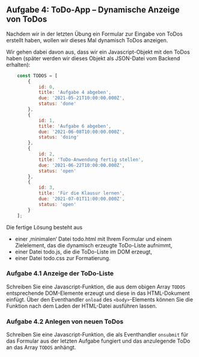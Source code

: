 ## Aufgabe 4: ToDo-App – Dynamische Anzeige von ToDos

Nachdem wir in der letzten Übung ein Formular zur Eingabe von ToDos erstellt haben, wollen wir dieses Mal dynamisch ToDos
anzeigen.

Wir gehen dabei davon aus, dass wir ein Javascript-Objekt mit den ToDos haben (später werden wir dieses Objekt als JSON-Datei vom Backend erhalten):

```JavaScript
    const TODOS = [
        {
            id: 0,
            title: 'Aufgabe 4 abgeben',
            due: '2021-05-21T10:00:00.000Z',
            status: 'done'
        },
        {
            id: 1,
            title: 'Aufgabe 6 abgeben',
            due: '2021-06-08T10:00:00.000Z',
            status: 'doing'
        },
        {
            id: 2,
            title: 'ToDo-Anwendung fertig stellen',
            due: '2021-06-22T10:00:00.000Z',
            status: 'open'
        },
        {
            id: 3,
            title: 'Für die Klausur lernen',
            due: '2021-07-01T11:00:00.000Z',
            status: 'open'
        }
    ];
```

Die fertige Lösung besteht aus

- einer ‚minimalen‘ Datei todo.html mit Ihrem Formular und einem Zielelement, das die dynamisch erzeugte ToDo-Liste aufnimmt,
- einer Datei todo.js, die die ToDo-Liste im DOM erzeugt,
- einer Datei todo.css zur Formatierung.

### Aufgabe 4.1 Anzeige der ToDo-Liste

Schreiben Sie eine Javascript-Funktion, die aus dem obigen Array `TODOS` entsprechende DOM-Elemente erzeugt und
diese in das HTML-Dokument einfügt. Über den Eventhandler `onload` des `<body>`-Elements können Sie die Funktion nach dem Laden der HTML-Datei ausführen lassen.

### Aufgabe 4.2 Anlegen von neuen ToDos

Schreiben Sie eine Javascript-Funktion, die als Eventhandler `onsubmit` für das Formular aus der letzten Aufgabe fungiert und das anzulegende ToDo an das Array `TODOS` anhängt.

